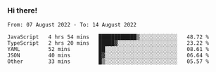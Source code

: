 ### Hi there!

<!--START_SECTION:waka-->

```text
From: 07 August 2022 - To: 14 August 2022

JavaScript   4 hrs 54 mins   ████████████▒░░░░░░░░░░░░   48.72 %
TypeScript   2 hrs 20 mins   █████▓░░░░░░░░░░░░░░░░░░░   23.22 %
YAML         52 mins         ██░░░░░░░░░░░░░░░░░░░░░░░   08.61 %
JSON         40 mins         █▓░░░░░░░░░░░░░░░░░░░░░░░   06.64 %
Other        33 mins         █▒░░░░░░░░░░░░░░░░░░░░░░░   05.57 %
```

<!--END_SECTION:waka-->
